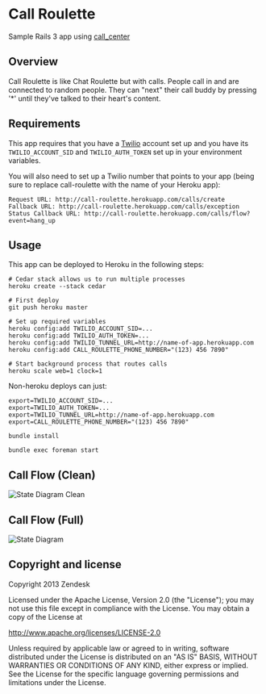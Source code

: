 Call Roulette
=============

Sample Rails 3 app using [call_center](https://github.com/zendesk/call_center)

Overview
--------

Call Roulette is like Chat Roulette but with calls. People call in and are connected to random people. They can "next" their call buddy by pressing '*' until they've talked to their heart's content.

Requirements
------------

This app requires that you have a [Twilio](http://twilio.com) account set up and you have its `TWILIO_ACCOUNT_SID` and `TWILIO_AUTH_TOKEN` set up in your environment variables.

You will also need to set up a Twilio number that points to your app (being sure to replace call-roulette with the name of your Heroku app):

    Request URL: http://call-roulette.herokuapp.com/calls/create
    Fallback URL: http://call-roulette.herokuapp.com/calls/exception
    Status Callback URL: http://call-roulette.herokuapp.com/calls/flow?event=hang_up

Usage
-----

This app can be deployed to Heroku in the following steps:

    # Cedar stack allows us to run multiple processes
    heroku create --stack cedar

    # First deploy
    git push heroku master

    # Set up required variables
    heroku config:add TWILIO_ACCOUNT_SID=...
    heroku config:add TWILIO_AUTH_TOKEN=...
    heroku config:add TWILIO_TUNNEL_URL=http://name-of-app.herokuapp.com
    heroku config:add CALL_ROULETTE_PHONE_NUMBER="(123) 456 7890"

    # Start background process that routes calls
    heroku scale web=1 clock=1

Non-heroku deploys can just:

    export=TWILIO_ACCOUNT_SID=...
    export=TWILIO_AUTH_TOKEN=...
    export=TWILIO_TUNNEL_URL=http://name-of-app.herokuapp.com
    export=CALL_ROULETTE_PHONE_NUMBER="(123) 456 7890"

    bundle install

    bundle exec foreman start

Call Flow (Clean)
-----------------

![State Diagram Clean](http://f.cl.ly/items/3D3Y0z2J1z1Y2F0t2n17/CallRouletteStateDiagramClean.png "State Diagram Clean")

Call Flow (Full)
----------------

![State Diagram](http://f.cl.ly/items/0E1K0i040n0L132k1m0B/CallRouletteStateDiagram.png "State Diagram")

## Copyright and license

Copyright 2013 Zendesk

Licensed under the Apache License, Version 2.0 (the "License"); you may not use this file except in compliance with the License.
You may obtain a copy of the License at

http://www.apache.org/licenses/LICENSE-2.0

Unless required by applicable law or agreed to in writing, software distributed under the License is distributed on an "AS IS" BASIS, WITHOUT WARRANTIES OR CONDITIONS OF ANY KIND, either express or implied. See the License for the specific language governing permissions and limitations under the License.
